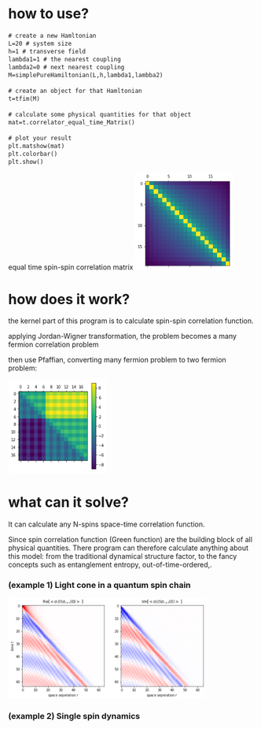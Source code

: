 # how to use?
```{python}
# create a new Hamltonian
L=20 # system size
h=1 # transverse field
lambda1=1 # the nearest coupling
lambda2=0 # next nearest coupling
M=simplePureHamiltonian(L,h,lambda1,lambba2)

# create an object for that Hamltonian
t=tfim(M)

# calculate some physical quantities for that object
mat=t.correlator_equal_time_Matrix()

# plot your result
plt.matshow(mat)
plt.colorbar()
plt.show()

```

equal time spin-spin correlation matrix
<img src="/image/g1.png" alt="drawing" width="200px"/>

# how does it work?

the kernel part of this program is to calculate spin-spin correlation function.

applying Jordan-Wigner transformation, the problem becomes a many fermion correlation problem

then use Pfaffian, converting many fermion problem to two fermion problem:

<img src="/image/download.png" alt="drawing" width="200px"/>


# what can it solve?


It can calculate any N-spins space-time correlation function.

Since spin correlation function (Green function) are the building block of all physical quantities. There program can therefore calculate anything about this model: from the traditional dynamical structure factor, to the fancy  concepts such as entanglement entropy, out-of-time-ordered,.

### (example 1) Light cone in a quantum spin chain

<img src="/image/cnt.png" alt="drawing" width="400px"/>


### (example 2) Single spin dynamics




